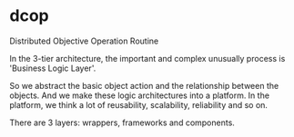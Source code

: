 # dcop
Distributed Objective Operation Routine

In the 3-tier architecture, the important and complex unusually process is 'Business Logic Layer'.

So we abstract the basic object action and the relationship between the objects. 
And we make these logic architectures into a platform. In the platform, we think a lot of reusability, scalability, reliability and so on.

There are 3 layers: wrappers, frameworks and components.
